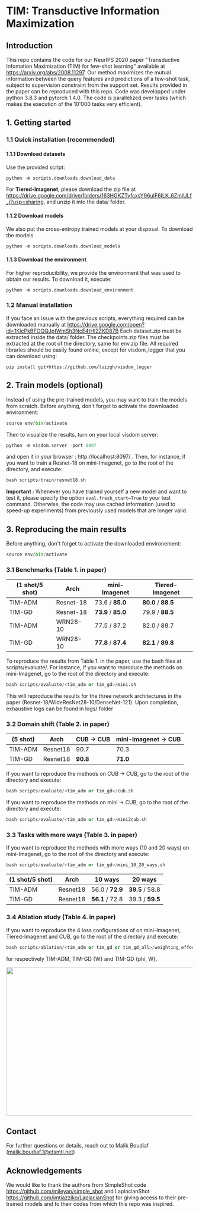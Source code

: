 # TIM: Transductive Information Maximization


##  Introduction
This repo contains the code for our NeurIPS 2020 paper "Transductive Infomation Maximization (TIM) for few-shot learning" available at https://arxiv.org/abs/2008.11297. Our method maximizes the mutual information between the query features and predictions of a few-shot task, subject to supervision constraint from the support set. Results provided in the paper can be reproduced with this repo. Code was developped under python 3.8.3 and pytorch 1.4.0. The code is parallelized over tasks (which makes the execution of the 10'000 tasks very efficient).


## 1. Getting started


### 1.1 Quick installation (recommended)

#### 1.1.1 Download datasets
Use the provided script:
```python
python -m scripts.downloads.download_data
```
For **Tiered-Imagenet**, please download the zip file at https://drive.google.com/drive/folders/163HGKZTvfcxsY96uIF6ILK_6ZmlULf_j?usp=sharing, and unzip it into the data/ folder.

#### 1.1.2 Download models

We also put the cross-entropy trained models at your disposal. To download the models
```python
python -m scripts.downloads.download_models
```
#### 1.1.3 Download the environment

For higher reproducibility, we provide the environment that was used to obtain our results. To download it, execute:
```python
python -m scripts.downloads.download_environment
```

### 1.2 Manual installation

If you face an issue with the previous scripts, everything required can be downloaded manually at https://drive.google.com/open?id=1KicPkBFOQQJptWmSh3NcE4tHl2ZKD87B Each dataset.zip must be extracted inside the data/ folder. The checkpoints.zip files must be extracted at the root of the directory, same for env.zip file. All required libraries should be easily found online, except for visdom_logger that you can download using:
```
pip install git+https://github.com/luizgh/visdom_logger
```

## 2. Train models (optional)

Instead of using the pre-trained models, you may want to train the models from scratch. Before anything, don't forget to activate the downloaded environment:
```python
source env/bin/activate
```
Then to visualize the results, turn on your local visdom server:
```python
python -m visdom.server -port 8097
```
and open it in your browser : http://localhost:8097/ . Then, for instance, if you want to train a Resnet-18 on mini-Imagenet, go to the root of the directory, and execute:
```python
bash scripts/train/resnet18.sh
```

**Important :** Whenever you have trained yourself a new model and want to test it, please specify the option `eval.fresh_start=True` to your test command. Otherwise, the code may use cached information (used to speed-up experiments) from previously used models that are longer valid.

## 3. Reproducing the main results

Before anything, don't forget to activate the downloaded environement:
```python
source env/bin/activate
```

### 3.1 Benchmarks (Table 1. in paper)


|(1 shot/5 shot)|     Arch    | mini-Imagenet | Tiered-Imagenet |
| 	   ---      |      ---    |      ---      |	   ---          |
| TIM-ADM       |   Resnet-18 | 73.6 / **85.0**  | **80.0** / **88.5** |
| TIM-GD        |   Resnet-18 |  **73.9** / **85.0**  | 79.9 / **88.5**  |
| TIM-ADM       |   WRN28-10  |  77.5 / 87.2  | 82.0 / 89.7     |
| TIM-GD        |   WRN28-10  |  **77.8** / **87.4**  | **82.1** / **89.8** |

To reproduce the results from Table 1. in the paper, use the bash files at scripts/evaluate/. For instance, if you want to reproduce the methods on mini-Imagenet, go to the root of the directory and execute:
```python
bash scripts/evaluate/<tim_adm or tim_gd>/mini.sh
```
This will reproduce the results for the three network architectures in the paper (Resnet-18/WideResNet28-10/DenseNet-121). Upon completion, exhaustive logs can be found in logs/ folder


### 3.2 Domain shift (Table 2. in paper)

|(5 shot)       |     Arch    |        CUB -> CUB     | mini-Imagenet -> CUB |
| 	   ---      |      ---    |        ---            |	       ---           |
| TIM-ADM       |   Resnet18  |         90.7          |        70.3          |
| TIM-GD        |   Resnet18  |       **90.8**        |      **71.0**        |

If you want to reproduce the methods on CUB -> CUB, go to the root of the directory and execute:
```python
bash scripts/evaluate/<tim_adm or tim_gd>/cub.sh
```
If you want to reproduce the methods on mini -> CUB, go to the root of the directory and execute:
```python
bash scripts/evaluate/<tim_adm or tim_gd>/mini2cub.sh
```

### 3.3 Tasks with more ways (Table 3. in paper)

If you want to reproduce the methods with more ways (10 and 20 ways) on mini-Imagenet, go to the root of the directory and execute:

```python
bash scripts/evaluate/<tim_adm or tim_gd>/mini_10_20_ways.sh
```

|(1 shot/5 shot)|    Arch     |       10 ways     |       20 ways        |
| 	   ---      |     ---     |        ---        |	       ---           |
| TIM-ADM       |   Resnet18  |   56.0 / **72.9** |  **39.5** / 58.8     |
| TIM-GD        |   Resnet18  |**56.1** / 72.8    |    39.3 / **59.5** |


### 3.4 Ablation study (Table 4. in paper)

If you want to reproduce the 4 loss configurations of on mini-Imagenet, Tiered-Imagenet and CUB, go to the root of the directory and execute:
```python
bash scripts/ablation/<tim_adm or tim_gd or tim_gd_all>/weighting_effect.sh
```
for respectively TIM-ADM, TIM-GD {W} and TIM-GD {phi, W}.



<img src="plots/mini.png" width="800" height="400"/>

## Contact

For further questions or details, reach out to Malik Boudiaf (malik.boudiaf.1@etsmtl.net)

## Acknowledgements

We would like to thank the authors from SimpleShot code https://github.com/mileyan/simple_shot and LaplacianShot https://github.com/imtiazziko/LaplacianShot for giving access to their pre-trained models and to their codes from which this repo was inspired.
